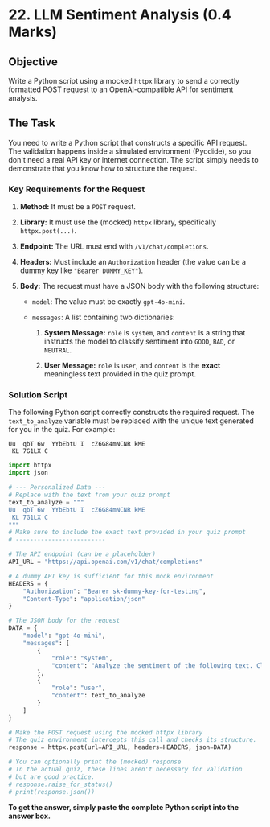 # 22. LLM Sentiment Analysis (0.4 Marks)

Objective
---------

Write a Python script using a mocked `httpx` library to send a correctly formatted POST request to an OpenAI-compatible API for sentiment analysis.

The Task
--------

You need to write a Python script that constructs a specific API request. The validation happens inside a simulated environment (Pyodide), so you don't need a real API key or internet connection. The script simply needs to demonstrate that you know how to structure the request.

### Key Requirements for the Request

1. **Method:** It must be a `POST` request.

2. **Library:** It must use the (mocked) `httpx` library, specifically `httpx.post(...)`.

3. **Endpoint:** The URL must end with `/v1/chat/completions`.

4. **Headers:** Must include an `Authorization` header (the value can be a dummy key like `"Bearer DUMMY_KEY"`).

5. **Body:** The request must have a JSON body with the following structure:

    - `model`: The value must be exactly `gpt-4o-mini`.

    - `messages`: A list containing two dictionaries:

        1. **System Message:**  `role` is `system`, and `content` is a string that instructs the model to classify sentiment into `GOOD`, `BAD`, or `NEUTRAL`.

        2. **User Message:**  `role` is `user`, and `content` is the **exact** meaningless text provided in the quiz prompt.

### Solution Script

The following Python script correctly constructs the required request. The `text_to_analyze` variable must be replaced with the unique text generated for you in the quiz. For example:

```
Uu  qbT 6w  YYbEbtU I  cZ6G84mNCNR kME
 KL 7G1LX C
```

```python
import httpx
import json

# --- Personalized Data ---
# Replace with the text from your quiz prompt
text_to_analyze = """
Uu  qbT 6w  YYbEbtU I  cZ6G84mNCNR kME
 KL 7G1LX C
"""
# Make sure to include the exact text provided in your quiz prompt
# -------------------------

# The API endpoint (can be a placeholder)
API_URL = "https://api.openai.com/v1/chat/completions"

# A dummy API key is sufficient for this mock environment
HEADERS = {
    "Authorization": "Bearer sk-dummy-key-for-testing",
    "Content-Type": "application/json"
}

# The JSON body for the request
DATA = {
    "model": "gpt-4o-mini",
    "messages": [
        {
            "role": "system",
            "content": "Analyze the sentiment of the following text. Classify it as GOOD, BAD, or NEUTRAL."
        },
        {
            "role": "user",
            "content": text_to_analyze
        }
    ]
}

# Make the POST request using the mocked httpx library
# The quiz environment intercepts this call and checks its structure.
response = httpx.post(url=API_URL, headers=HEADERS, json=DATA)

# You can optionally print the (mocked) response
# In the actual quiz, these lines aren't necessary for validation
# but are good practice.
# response.raise_for_status()
# print(response.json())

```

**To get the answer, simply paste the complete Python script into the answer box.**
